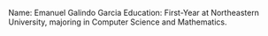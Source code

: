 Name: Emanuel Galindo Garcia
Education: First-Year at Northeastern University, majoring in Computer Science and Mathematics.